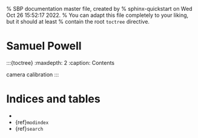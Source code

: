 % SBP documentation master file, created by
%   sphinx-quickstart on Wed Oct 26 15:52:17 2022.
%   You can adapt this file completely to your liking, but it should at least
%   contain the root `toctree` directive.

# Samuel Powell
:::{toctree}
:maxdepth: 2
:caption: Contents

camera calibration
:::


# Indices and tables
- [](genindex)
- {ref}`modindex`
- {ref}`search`
